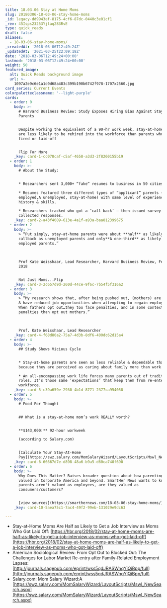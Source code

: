 ```yaml
---
title: 18.03.06 Stay at Home Moms
slug: 20180306-18-03-06-stay-home-moms
_id: legacy-dd9943ef-8175-4cf6-87dc-0440c3e01cf1
_rev: 45Isps23253Yjlaq283RvE
type: quick_reads
draft: false
aliases:
  - 18-03-06-stay-home-moms/
_createdAt: '2018-03-06T12:49:24Z'
_updatedAt: '2021-03-25T22:09:18Z'
date: '2018-03-06T12:49:24+00:00'
lastmod: '2018-03-06T12:49:24+00:00'
weight: 50
featured_image:
  alt: Quick Reads background image
  url: >-
    1097a2e9c6e1a1c0d68a483c399b190b6742f978-1707x2560.jpg
card_series: Current Events
colorpaletteclassname: '--light-purple'
cards:
  - order: 0
    body: >-
      # Harvard Business Review: Study Exposes Hiring Bias Against Stay-At-Home
      Parents


      Despite working the equivalent of a 90-hr work week, stay-at-home parents
      are less likely to be rehired into the workforce than parents who are
      fired or laid-off


      Flip For More
    _key: card-1-cc078caf-c5af-4658-a3d3-2f8260155b19
  - order: 1
    body: >-
      # About the Study:


      * Researchers sent 3,000+ “fake” resumes to business in 50 cities.

      * Resumes featured three different types of “applicant” parents (currently
      employed,A unemployed, stay-at-home) with same level of experience, job
      history & skills.

      * Researchers tracked who got a ‘call back’ – then issued survey &
      collected responses.
    _key: card-2-a43f4089-613e-4a1f-a93a-baa812399675
  - order: 2
    body: >-
      > “Put simply, stay-at-home parents were about **half** as likely to get a
      callback as unemployed parents and only**A one-third** as likely as
      employed parents.”  
        
        
        
      Prof Kate Weisshaar, Lead Researcher, Harvard Business Review, Feb 22,
      2018


      Not Just Moms...Flip
    _key: card-3-2c657d9d-260d-44ce-9f6c-7b54f5f316a2
  - order: 3
    body: >-
      > “My research shows that, after being pushed out, (mothers) are kept out
      & have reduced job opportunities when attempting to regain employment.A
      When fathers opt out…they too face penalties, and in some contexts greater
      penalties than opt out mothers.”  
        
        
        
      Prof. Kate Weisshaar, Lead Researcher
    _key: card-4-f68d80a2-75a7-4d3b-8df6-400dc62d15a4
  - order: 4
    body: >-
      ## Study Shows Vicious Cycle


      * Stay-at-home parents are seen as less reliable & dependable thanA others
      because they are perceived as caring about family more than work.

      * An all-encompassing work life forces many parents out of traditional
      roles. It’s those same ‘expectations’ that keep them from re-entering the
      workforce.
    _key: card-5-c39a659e-2930-4b1d-8771-2377ca954058
  - order: 5
    body: >-
      # Food For Thought


      ## What is a stay-at-home mom’s work REALLY worth?


      **$143,000:** 92-hour workweek  

      (according to Salary.com)


      [Calculate Your Stay-At-Home
      Pay](https://swz.salary.com/MomSalaryWizard/LayoutScripts/Mswl_NewSearch.aspx)
    _key: card-6-66667d7e-d898-48a6-b9a5-d60ca740f690
  - order: 6
    body: >-
      Why Does This Matter? Raises broader question about how parenting is
      valued in Corporate America and beyond. SmartHer News wants to know: If
      parents aren't valued as employees, are they valued as
      consumers/customers?


      [view sources](https://smarthernews.com/18-03-06-stay-home-moms/)
    _key: card-10-5aea75c1-7ac4-49f2-99eb-131029e9dc63

---
```

* Stay-at-Home Moms Are Half as Likely to Get a Job Interview as Moms Who Got Laid Off: [https://hbr.org/2018/02/stay-at-home-moms-are-half-as-likely-to-get-a-job-interview-as-moms-who-got-laid-off](https://hbr.org/2018/02/stay-at-home-moms-are-half-as-likely-to-get-a-job-interview-as-moms-who-got-laid-off)
* American Sociological Review: From Opt Out to Blocked Out: The Challenges for Labor Market Re-entry after Family-Related Employment Lapses: [http://journals.sagepub.com/eprint/wss5qdJRASWnqYiQiBpp/full](http://journals.sagepub.com/eprint/wss5qdJRASWnqYiQiBpp/full)
* Salary.com: Mom Salary Wizard:A [https://swz.salary.com/MomSalaryWizard/LayoutScripts/Mswl_NewSearch.aspx](https://swz.salary.com/MomSalaryWizard/LayoutScripts/Mswl_NewSearch.aspx)